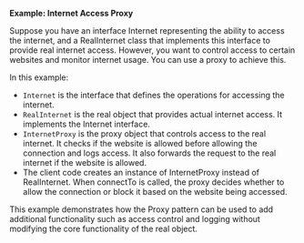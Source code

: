 **Example: Internet Access Proxy**

Suppose you have an interface Internet representing the ability to access the internet, and a RealInternet class that implements this interface to provide real internet access. However, you want to control access to certain websites and monitor internet usage. You can use a proxy to achieve this.

In this example:

* `Internet` is the interface that defines the operations for accessing the internet.
* `RealInternet` is the real object that provides actual internet access. It implements the Internet interface.
* `InternetProxy` is the proxy object that controls access to the real internet. It checks if the website is allowed before allowing the connection and logs access. It also forwards the request to the real internet if the website is allowed.
* The client code creates an instance of InternetProxy instead of RealInternet. When connectTo is called, the proxy decides whether to allow the connection or block it based on the website being accessed.

This example demonstrates how the Proxy pattern can be used to add additional functionality such as access control and logging without modifying the core functionality of the real object.
